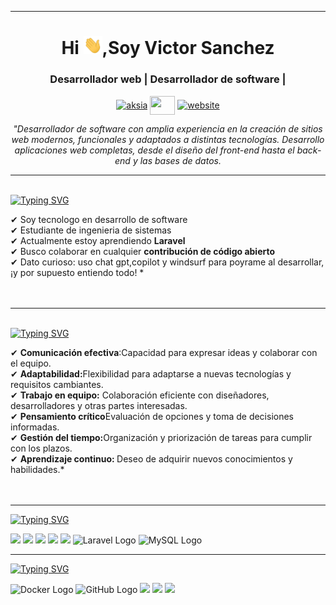 


<hr>
<h1 align="center">Hi <img src="https://raw.githubusercontent.com/ABSphreak/ABSphreak/master/gifs/Hi.gif" width="30px">,Soy Victor Sanchez</h1>
<h3 align="center">Desarrollador web | Desarrollador de software |</h3>
<p align="center">
<a href="https://www.linkedin.com/in/-hugosanchez2022/" target="blank"><img align="center" src="https://cdn.jsdelivr.net/npm/simple-icons@3.0.1/icons/linkedin.svg" alt="aksia" height="30" width="40" /></a>
<a href = "mailto: victordev1986gmail.com"><img align="center" src="https://simpleicons.org/icons/gmail.svg" height="30" width="40" /></a>
<a href="https://victorsanchez.vercel.app/" target="blank"><img align="center" src="https://cdn.jsdelivr.net/npm/simple-icons@3.0.1/icons/internetexplorer.svg" alt="website" height="30" width="40" /></a>
</p>
</p>
<p align="center">
<em> "Desarrollador de software con amplia experiencia en la creación de sitios web modernos, funcionales y adaptados a distintas tecnologías. Desarrollo aplicaciones web completas, desde el diseño del front-end hasta el back-end y las bases de datos. </em>
  <br>  
</p>
<hr/>
<br>
<a href="https://git.io/typing-svg"><img src="https://readme-typing-svg.herokuapp.com?font=Fira+Code&weight=900&size=30&pause=1000&color=38C2FF&width=435&lines=Algode+mi" alt="Typing SVG" /></a>
<br>

✔ Soy tecnologo en desarrollo de software <br>
✔ Estudiante de ingenieria de sistemas <br>
✔ Actualmente estoy aprendiendo **Laravel**<br>
✔ Busco colaborar en cualquier **contribución de código abierto**<br>
✔ Dato curioso: uso chat gpt,copilot y windsurf para poyrame al desarrollar,¡y por supuesto entiendo todo!
*<br><br><br>

<hr>
<br>
<a href="https://git.io/typing-svg"><img src="https://readme-typing-svg.herokuapp.com?font=Fira+Code&weight=900&size=30&pause=1000&color=38C2FF&width=435&lines=Habilidades+blandas" alt="Typing SVG" /></a>
<br>

✔ <b>Comunicación efectiva</b>:Capacidad para expresar ideas y colaborar con el equipo.<br>
✔ <b>Adaptabilidad:</b>Flexibilidad para adaptarse a nuevas tecnologías y requisitos cambiantes.<br>
✔ <b>Trabajo en equipo:</b> Colaboración eficiente con diseñadores, desarrolladores y otras partes interesadas.<br>
✔ <b>Pensamiento crítico</b>Evaluación de opciones y toma de decisiones informadas.<br>
✔ <b>Gestión del tiempo:</b>Organización y priorización de tareas para cumplir con los plazos.<br>
✔ <b>Aprendizaje continuo: </b> Deseo de adquirir nuevos conocimientos y habilidades.*<br><br><br>

<hr>
<a href="https://git.io/typing-svg"><img src="https://readme-typing-svg.herokuapp.com?font=Fira+Code&weight=900&size=30&pause=1000&color=38C2FF&width=435&lines=Tecnologias" alt="Typing SVG" /></a>
<br>
<p align="left">
  
  <img height="80" src="https://github.com/user-attachments/assets/8b885b65-16fa-4ab9-b392-4339b423fe6a">
  <img height="80" src="https://github.com/user-attachments/assets/fc865f79-b487-49ea-9198-774867a3f794">
  <img height="80" src="https://github.com/user-attachments/assets/6e40a3f3-0e7a-42d6-b389-f5603b0b863c"> 
  <img height="80" src="https://github.com/user-attachments/assets/bcee37b4-e063-4e98-b27c-87ba4801caf3">
  <img height="80" src="https://github.com/user-attachments/assets/5cc815f1-42ef-4fac-9e4a-2b6023807b8c">
  <img height="80" src="https://cdn.jsdelivr.net/gh/devicons/devicon/icons/laravel/laravel-plain-wordmark.svg" alt="Laravel Logo">
  <img height="70" src="https://cdn.jsdelivr.net/gh/devicons/devicon/icons/mysql/mysql-original.svg" alt="MySQL Logo">

<hr>
<a href="https://git.io/typing-svg"><img src="https://readme-typing-svg.herokuapp.com?font=Fira+Code&weight=900&size=30&pause=1000&color=38C2FF&width=435&lines=Otras+herramientas" alt="Typing SVG" /></a>
<br>
<p align="left">
  <img height="70" src="https://cdn.jsdelivr.net/gh/devicons/devicon/icons/docker/docker-original.svg" alt="Docker Logo">
  <img height="70" src="https://cdn.jsdelivr.net/gh/devicons/devicon/icons/github/github-original.svg" alt="GitHub Logo">
  <img height="80" src="https://github.com/user-attachments/assets/be569546-ed3c-42cf-939b-58ce938872b2"> 
  <img height="80" src="https://github.com/user-attachments/assets/06f2f83c-bd31-4848-a898-9f404de616be">
  <img height="80" src="https://github.com/user-attachments/assets/495829c6-ae2a-4867-9cb4-04e1cfaf1df5">


